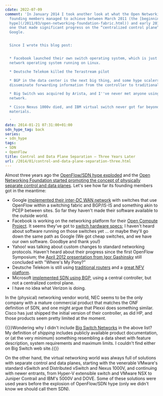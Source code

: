 ```yaml
---
cdate: 2022-07-09
comment: 'In January 2014 I took another look at what the Open Networking Foundation
  founding members managed to achieve between March 2011 (the [beginning of OpenFlow/SDN
  hype](/2011/03/open-networking-foundation-fabric.html)) and early 2014. The only
  one that made significant progress on the “centralized control plane” front was
  Google.


  Since I wrote this blog post:


  * Facebook launched their own switch operating system, which is just another classical
  network operating system running on Linux.

  * Deutsche Telekom killed the Terastream pilot

  * BGP in the data center is the next big thing, and some hype scalers use it to
  disseminate forwarding information from the controller to traditional BGP routers.

  * Big Switch was acquired by Arista, and I''ve never met anyone using it in a production
  network.

  * Cisco Nexus 1000v died, and IBM virtual switch never got far beyond marketing
  materials.

  '
date: 2014-01-21 07:31:00+01:00
sdn_hype_tag: back
series:
- sdn_hype
tags:
- SDN
- OpenFlow
title: Control and Data Plane Separation – Three Years Later
url: /2014/01/control-and-data-plane-separation-three.html
---
```

Almost three years ago the [OpenFlow/SDN hype exploded](https://blog.ipspace.net/2011/03/open-networking-foundation-fabric.html) and the [Open Networking Foundation started promoting the concept of physically separate control and data planes](http://blog.ipspace.net/2014/01/what-exactly-is-sdn-and-does-it-make.html). Let's see how far its founding members got in the meantime:
<!--more-->
-   Google [implemented their inter-DC WAN network](https://blog.ipspace.net/2012/05/openflow-google-brilliant-but-not.html) with switches that use OpenFlow within a switching fabric and BGP/IS-IS and something akin to PCEP between sites. So far they haven\'t made their software available to the outside world.
-   Facebook is working on the networking platform for their [Open Compute Project](http://www.opencompute.org/projects/networking/). It seems they've got to [switch hardware specs](http://www.opencompute.org/assets/Uploads/Open-Compute-Project-BRCM-Open-1-0-Leaf-Spine-Switch-Specification-110813-2smallpdf.com.pdf); I haven't heard about software running on those switches yet ... or maybe they'll go down the same path as Google (We got cheap switches, and we have our own software. Goodbye and thank you!)
-   Yahoo! was talking about custom changes to standard networking protocols. Haven't heard about their progress since the first OpenFlow Symposium; the [April 2012 presentation from Igor Gashinsky](http://www.opennetsummit.org/archives/apr12/1030%20Tuesday%20Igor%20Gashinsky.pdf) still concluded with "Where's My Pony?"
-   Deutsche Telekom is still using [traditional routers](https://blog.ipspace.net/2013/11/deutsche-telekom-terastream-designed.html) and a [great NFV platform](http://blog.ipspace.net/2013/11/terastream-part-2-lightweight-4over6.html).
-   Microsoft [implemented SDN using BGP](https://blog.ipspace.net/2013/10/exception-routing-with-bgp-sdn-done.html), using a central controller, but not a centralized control plane.
-   I have no idea what Verizon is doing.

In the (physical) networking vendor world, NEC seems to be the only company with a mature commercial product that matches the ONF definition of SDN, and one might argue that Plexxi does something similar. Cisco has just shipped the initial version of their controller, as did HP, and those products seem pretty limited at the moment.

{{<note>}}Wondering why I didn't include [Big Switch Networks](http://www.bigswitch.com) in the above list? My definition of *shipping* includes publicly available product documentation, or (at the very minimum) something resembling a data sheet with feature description, system requirements and maximum limits. I couldn't find either on Big Switch web site.{{</note>}}

On the other hand, the virtual networking world was always full of solutions with separate control and data planes, starting with the venerable VMware\'s standard vSwitch and Distributed vSwitch and Nexus 1000V, and continuing with newer entrants, from Hyper-V extensible switch and VMware NSX to Juniper Contrail and IBM's 5000V and DOVE. Some of these solutions were used years before the explosion of OpenFlow/SDN hype (only we didn't know we should call them SDN).
